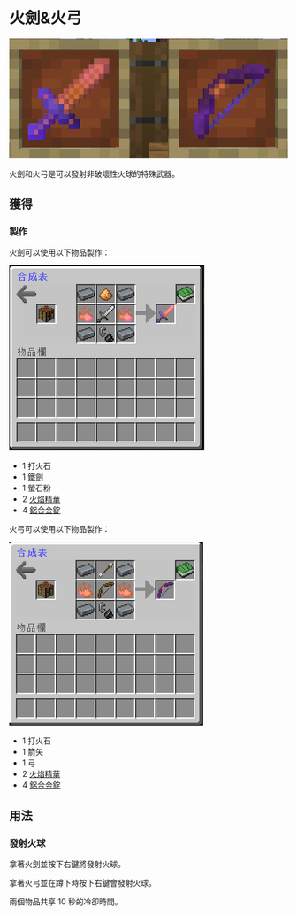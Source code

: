 # 火劍&火弓

![](<../.gitbook/assets/image (75).png>)

火劍和火弓是可以發射非破壞性火球的特殊武器。

## 獲得

### 製作

火劍可以使用以下物品製作：

![](<../.gitbook/assets/image (76).png>)

* 1 打火石
* 1  鐵劍
* 1  螢石粉
* 2 [火焰精華](fire-essence.md)
* 4 [鋁合金錠](Aluminium-Alloy-Ingot.md)

火弓可以使用以下物品製作：

![](<../.gitbook/assets/image (77).png>)

* 1 打火石
* 1 箭矢
* 1 弓
* 2 [火焰精華](fire-essence.md)
* 4 [鋁合金錠](Aluminium-Alloy-Ingot.md)

## 用法

### 發射火球

拿著火劍並按下右鍵將發射火球。

拿著火弓並在蹲下時按下右鍵會發射火球。

兩個物品共享 10 秒的冷卻時間。
